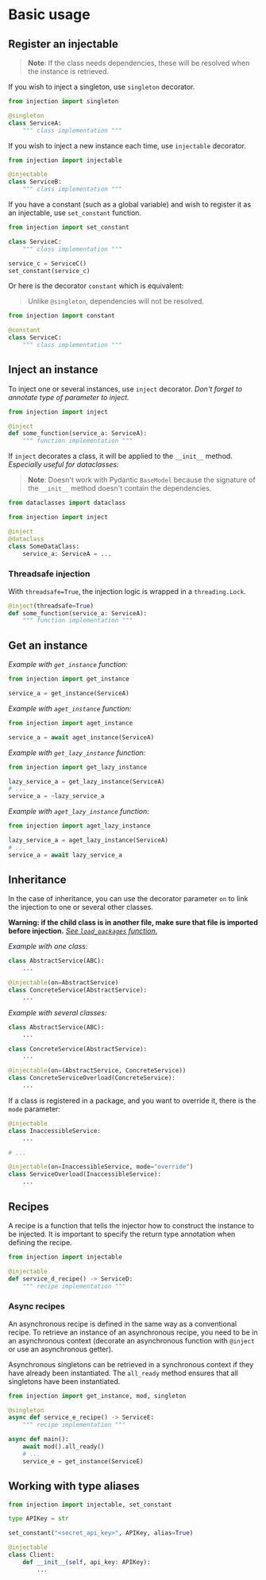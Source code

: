 # Basic usage

## Register an injectable

> **Note**: If the class needs dependencies, these will be resolved when the instance is retrieved.

If you wish to inject a singleton, use `singleton` decorator.

```python
from injection import singleton

@singleton
class ServiceA:
    """ class implementation """
```

If you wish to inject a new instance each time, use `injectable` decorator.

```python
from injection import injectable

@injectable
class ServiceB:
    """ class implementation """
```

If you have a constant (such as a global variable) and wish to register it as an injectable, use `set_constant`
function.

```python
from injection import set_constant

class ServiceC:
    """ class implementation """

service_c = ServiceC()
set_constant(service_c)
```

Or here is the decorator `constant` which is equivalent:

> Unlike `@singleton`, dependencies will not be resolved.

```python
from injection import constant

@constant
class ServiceC:
    """ class implementation """
```

## Inject an instance

To inject one or several instances, use `inject` decorator.
_Don't forget to annotate type of parameter to inject._

```python
from injection import inject

@inject
def some_function(service_a: ServiceA):
    """ function implementation """
```

If `inject` decorates a class, it will be applied to the `__init__` method.
_Especially useful for dataclasses:_

> **Note**: Doesn't work with Pydantic `BaseModel` because the signature of the `__init__` method doesn't contain the
> dependencies.

```python
from dataclasses import dataclass

from injection import inject

@inject
@dataclass
class SomeDataClass:
    service_a: ServiceA = ...
```

### Threadsafe injection

With `threadsafe=True`, the injection logic is wrapped in a `threading.Lock`.

```python
@inject(threadsafe=True)
def some_function(service_a: ServiceA):
    """ function implementation """
```

## Get an instance

_Example with `get_instance` function:_

```python
from injection import get_instance

service_a = get_instance(ServiceA)
```

_Example with `aget_instance` function:_

```python
from injection import aget_instance

service_a = await aget_instance(ServiceA)
```

_Example with `get_lazy_instance` function:_

```python
from injection import get_lazy_instance

lazy_service_a = get_lazy_instance(ServiceA)
# ...
service_a = ~lazy_service_a
```

_Example with `aget_lazy_instance` function:_

```python
from injection import aget_lazy_instance

lazy_service_a = aget_lazy_instance(ServiceA)
# ...
service_a = await lazy_service_a
```

## Inheritance

In the case of inheritance, you can use the decorator parameter `on` to link the injection to one or several other
classes.

**Warning: if the child class is in another file, make sure that file is imported before injection.**
[_See `load_packages` function._](utils.md#load_packages)

_Example with one class:_

```python
class AbstractService(ABC):
    ...

@injectable(on=AbstractService)
class ConcreteService(AbstractService):
    ...
```

_Example with several classes:_

```python
class AbstractService(ABC):
    ...

class ConcreteService(AbstractService):
    ...

@injectable(on=(AbstractService, ConcreteService))
class ConcreteServiceOverload(ConcreteService):
    ...
```

If a class is registered in a package, and you want to override it, there is the `mode` parameter:

```python
@injectable
class InaccessibleService:
    ...

# ...

@injectable(on=InaccessibleService, mode="override")
class ServiceOverload(InaccessibleService):
    ...
```

## Recipes

A recipe is a function that tells the injector how to construct the instance to be injected. It is important to specify 
the return type annotation when defining the recipe.

```python
from injection import injectable

@injectable
def service_d_recipe() -> ServiceD:
    """ recipe implementation """
```

### Async recipes

An asynchronous recipe is defined in the same way as a conventional recipe. To retrieve an instance of an asynchronous
recipe, you need to be in an asynchronous context (decorate an asynchronous function with `@inject` or use an
asynchronous getter).

Asynchronous singletons can be retrieved in a synchronous context if they have already been instantiated. The
`all_ready` method ensures that all singletons have been instantiated.

```python
from injection import get_instance, mod, singleton

@singleton
async def service_e_recipe() -> ServiceE:
    """ recipe implementation """

async def main():
    await mod().all_ready()
    # ...
    service_e = get_instance(ServiceE)
```

## Working with type aliases

```python
from injection import injectable, set_constant

type APIKey = str

set_constant("<secret_api_key>", APIKey, alias=True)

@injectable
class Client:
    def __init__(self, api_key: APIKey):
        ...
```
